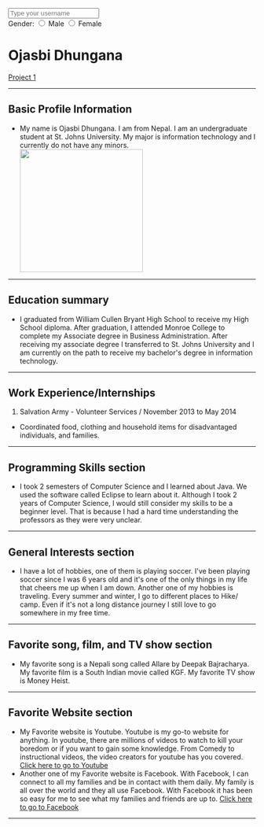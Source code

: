 <html>

<form> 
 <div>
  <input type="text" placeholder = "Type your username" name = "username_field">
 </div>
 <div>
  <label for ="gender_group"> Gender: </label>
  <input name ="gender_group" type ="radio" value ="Male"> Male
  <input name ="gender_group" type ="radio" value ="Female"> Female
 </div>
</form>

 
<h1> Ojasbi Dhungana </h1>
<p><span style="text-decoration: underline;"> Project 1 </span></p>




<hr>
<h2> Basic Profile Information </h2>

<ul>
  <li> My name is Ojasbi Dhungana. I am from Nepal. I am an undergraduate student at St. Johns University.  My major is information technology and I currently do not have any minors. </li>
 <img src= "https://i.ibb.co/5x3Lf9s/ojasbi.png" width= "250" >

</ul>  
<hr>

<h2> Education summary </h2>
  
  <ul>
  <li> I graduated from William Cullen Bryant High School to receive my High School diploma. After graduation, I attended Monroe College to complete my Associate degree in Business Administration. After receiving my associate degree I transferred to St. Johns University and I am currently on the path to receive my bachelor's degree in  information technology. </li>
  
  
  </ul>
  <hr>

<h2> Work Experience/Internships </h2>

<ol>
  <li> Salvation Army - Volunteer Services / November 2013 to May 2014 </li>
</ol>

<ul> 
  <li> Coordinated food, clothing and household items for disadvantaged individuals, and families.</li> 
</ul>
 
<hr>

<h2> Programming Skills section </h2>
<ul>
  <li> I took 2 semesters of Computer Science and I learned about Java. We used the software called Eclipse to learn about it. Although I took 2 years of Computer Science, I would still consider my skills to be a beginner level. That is because I had a hard time understanding the professors as they were very unclear. </li>
  </ul>
  
  <hr>
  
  <h2> General Interests section </h2>
  <ul>
  <li> I have a lot of hobbies, one of them is playing soccer. I've been playing soccer since I was 6 years old and it's one of the only things in my life that cheers me up when I am down. Another one of my hobbies is traveling. Every summer and winter, I go to different places to Hike/ camp. Even if it's not a long distance journey I still love to go somewhere in my free time. </li>
  </ul>
  
  <hr>
  
  <h2> Favorite song, film, and TV show section </h2>
  <ul>
  <li> My favorite song is a Nepali song called Allare by Deepak Bajracharya. My favorite film is a South Indian movie called KGF. My favorite TV show is Money Heist. </li>
  </ul>
  
  <hr>
  
  <h2> Favorite Website section </h2>
  <ul>
 <li> My Favorite website is Youtube. Youtube is my go-to website for anything. In youtube, there are millions of videos to watch to kill your boredom or if you want to gain some knowledge. From Comedy to instructional videos, the video creators for youtube has you covered.
  <a href="https://www.youtube.com/" target = "_blank"> Click here to go to Youtube </a> </li>
 <li> Another one of my Favorite website is Facebook. With Facebook, I can connect to all my families and be in contact with them daily. My family is all over the world and they all use Facebook. With Facebook it has been so easy for me to see what my families and friends are up to.
  <a href="https://www.facebook.com/" target = "_blank"> Click here to go to Facebook </a> </li>
 </ul>
<hr>


